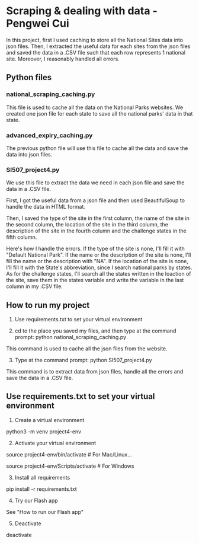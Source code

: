 # Scraping & dealing with data - Pengwei Cui

In this project, first I used caching to store all the National Sites data into json files. Then, I extracted the useful data for each sites from the json files and saved the data in a .CSV file such that each row represents 1 national site. Moreover, I reasonably handled all errors.


## Python files
### national_scraping_caching.py

This file is used to cache all the data on the National Parks websites. We created one json file for each state to save all the national parks' data in that state.

### advanced_expiry_caching.py

The previous python file will use this file to cache all the data and save the data into json files.


### SI507_project4.py

We use this file to extract the data we need in each json file and save the data in a .CSV file. 

First, I got the useful data from a json file and then used BeautifulSoup to handle the data in HTML format. 

Then, I saved the type of the site in the first column, the name of the site in the second column, the location of the site in the third column, the description of the site in the fourth column and the challenge states in the fifth column.

Here's how I handle the errors. If the type of the site is none, I'll fill it with "Default National Park". If the name or the description of the site is none, I'll fill the name or the description with "NA". If the location of the site is none, I'll fill it with the State's abbreviation, since I search national parks by states.  As for the challenge states, I'll search all the states written in the loaction of the site, save them in the states variable and write the variable in the last column in my .CSV file.

## How to run my project

1) Use requirements.txt to set your virtual environment

2) cd to the place you saved my files, and then type at the command prompt: python national_scraping_caching.py

This command is used to cache all the json files from the website.

3) Type at the command prompt: python SI507_project4.py 

This command is to extract data from json files, handle all the errors and save the data in a .CSV file.

## Use requirements.txt to set your virtual environment

1) Create a virtual environment

python3 -m venv project4-env

2) Activate your virtual environment

source project4-env/bin/activate    # For Mac/Linux...

source project4-env/Scripts/activate    # For Windows

3) Install all requirements

pip install -r requirements.txt


4) Try our Flash app

See "How to run our Flash app"

5) Deactivate

deactivate

